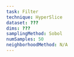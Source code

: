 ```yaml
---
task: Filter
technique: HyperSlice
dataset: ???
dims: ???
samplingMethod: Sobol
numSamples: 50
neighborhoodMethod: N/A
---
```


